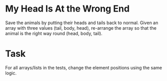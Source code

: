 # My Head Is At the Wrong End
Save the animals by putting their heads and tails back to normal. Given an array with three values (tail, body, head), re-arrange the array so that the animal is the right way round (head, body, tail).

# Task
For all arrays/lists in the tests, change the element positions using the same logic.